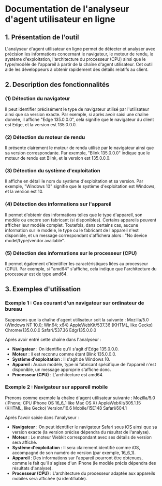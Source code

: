 # Documentation de l'analyseur d'agent utilisateur en ligne

## 1. Présentation de l'outil

L'analyseur d'agent utilisateur en ligne permet de détecter et analyser avec précision les informations concernant le navigateur, le moteur de rendu, le système d'exploitation, l'architecture du processeur (CPU) ainsi que le type/modèle de l'appareil à partir de la chaîne d'agent utilisateur. Cet outil aide les développeurs à obtenir rapidement des détails relatifs au client.

## 2. Description des fonctionnalités

### (1) Détection du navigateur

Il peut identifier précisément le type de navigateur utilisé par l'utilisateur ainsi que sa version exacte. Par exemple, si après avoir saisi une chaîne donnée, il affiche "Edge 135.0.0.0", cela signifie que le navigateur du client est Edge, et la version est 135.0.0.0.

### (2) Détection du moteur de rendu

Il présente clairement le moteur de rendu utilisé par le navigateur ainsi que sa version correspondante. Par exemple, "Blink 135.0.0.0" indique que le moteur de rendu est Blink, et la version est 135.0.0.0.

### (3) Détection du système d'exploitation

Il affiche en détail le nom du système d'exploitation et sa version. Par exemple, "Windows 10" signifie que le système d'exploitation est Windows, et la version est 10.

### (4) Détection des informations sur l'appareil

Il permet d'obtenir des informations telles que le type d'appareil, son modèle ou encore son fabricant (si disponibles). Certains appareils peuvent afficher leur modèle complet. Toutefois, dans certains cas, aucune information sur le modèle, le type ou le fabricant de l'appareil n'est disponible, et un message correspondant s'affichera alors : "No device model/type/vendor available".

### (5) Détection des informations sur le processeur (CPU)

Il permet également d'identifier les caractéristiques liées au processeur (CPU). Par exemple, si "amd64" s'affiche, cela indique que l'architecture du processeur est de type amd64.

## 3. Exemples d'utilisation

### Exemple 1 : Cas courant d'un navigateur sur ordinateur de bureau

Supposons que la chaîne d'agent utilisateur soit la suivante :
Mozilla/5.0 (Windows NT 10.0; Win64; x64) AppleWebKit/537.36 (KHTML, like Gecko) Chrome/135.0.0.0 Safari/537.36 Edg/135.0.0.0

Après avoir entré cette chaîne dans l'analyseur :

  * **Navigateur** : On identifie qu'il s'agit d'Edge 135.0.0.0.
  * **Moteur** : Il est reconnu comme étant Blink 135.0.0.0.
  * **Système d'exploitation** : Il s'agit de Windows 10.
  * **Appareil** : Aucun modèle, type ni fabricant spécifique de l'appareil n'est disponible, un message approprié s'affiche donc.
  * **Processeur (CPU)** : L'architecture est amd64.

### Exemple 2 : Navigateur sur appareil mobile

Prenons comme exemple la chaîne d'agent utilisateur suivante :
Mozilla/5.0 (iPhone; CPU iPhone OS 16_6_1 like Mac OS X) AppleWebKit/605.1.15 (KHTML, like Gecko) Version/16.6 Mobile/15E148 Safari/604.1

Après l'avoir saisie dans l'analyseur :

  * **Navigateur** : On peut identifier le navigateur Safari sous iOS ainsi que sa version exacte (la version précise dépendra du résultat de l'analyse).
  * **Moteur** : Le moteur Webkit correspondant avec ses détails de version sera affiché.
  * **Système d'exploitation** : Il sera clairement identifié comme iOS, accompagné de son numéro de version (par exemple, 16_6_1).
  * **Appareil** : Des informations sur l'appareil pourront être obtenues, comme le fait qu'il s'agisse d'un iPhone (le modèle précis dépendra des résultats d'analyse).
  * **Processeur (CPU)** : L'architecture du processeur adaptée aux appareils mobiles sera affichée (si identifiable).